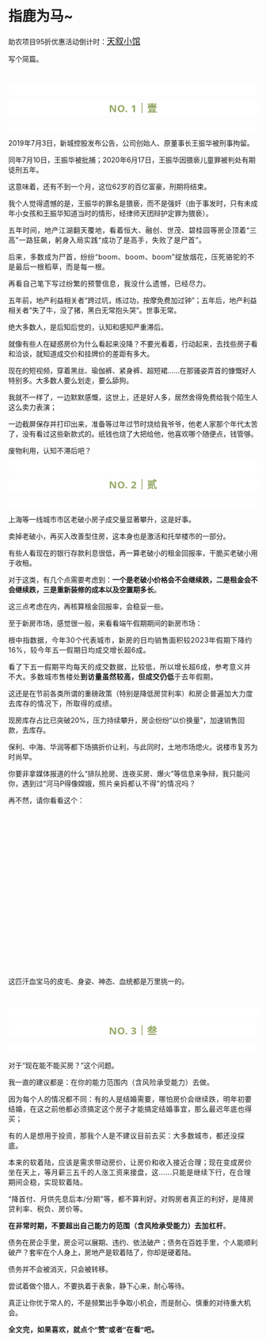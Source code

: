 # 指鹿为马~

<p style="visibility: visible;">助农项目95折优惠活动倒计时：<a class="weapp_text_link js_weapp_entry wx_tap_link js_wx_tap_highlight" style="font-size: 17px; visibility: visible;" data-miniprogram-appid="wx2e9d304ca0c18079" data-miniprogram-path="pages/home/dashboard/index" data-miniprogram-applink="" data-miniprogram-nickname="天叙小馆" href="" data-miniprogram-type="text" data-miniprogram-servicetype="">天叙小馆</a></p><p style="visibility: visible;">写个简篇。</p><p style="visibility: visible;"><br style="visibility: visible;"></p><p style="outline: 0px;font-family: system-ui, -apple-system, BlinkMacSystemFont, &quot;Helvetica Neue&quot;, &quot;PingFang SC&quot;, &quot;Hiragino Sans GB&quot;, &quot;Microsoft YaHei UI&quot;, &quot;Microsoft YaHei&quot;, Arial, sans-serif;letter-spacing: 0.544px;text-wrap: wrap;background-color: rgb(255, 255, 255);visibility: visible;"><br style="outline: 0px;visibility: visible;"></p><p style="outline: 0px;letter-spacing: 0.544px;text-wrap: wrap;color: rgb(34, 34, 34);font-family: -apple-system-font, system-ui, &quot;Helvetica Neue&quot;, &quot;PingFang SC&quot;, &quot;Hiragino Sans GB&quot;, &quot;Microsoft YaHei UI&quot;, &quot;Microsoft YaHei&quot;, Arial, sans-serif;background-color: rgb(255, 255, 255);text-align: center;visibility: visible;"><span style="outline: 0px;font-weight: bold;line-height: 25px;color: rgb(149, 169, 103);font-size: 20px;visibility: visible;">NO. 1｜壹</span></p><p style="outline: 0px;letter-spacing: 0.544px;text-wrap: wrap;color: rgb(34, 34, 34);font-family: -apple-system-font, system-ui, &quot;Helvetica Neue&quot;, &quot;PingFang SC&quot;, &quot;Hiragino Sans GB&quot;, &quot;Microsoft YaHei UI&quot;, &quot;Microsoft YaHei&quot;, Arial, sans-serif;background-color: rgb(255, 255, 255);text-align: center;visibility: visible;"><br style="outline: 0px;visibility: visible;"></p><p style="visibility: visible;">2019年7月3日，新城控股发布公告，公司创始人、原董事长王振华被刑事拘留。<br style="visibility: visible;"></p><p style="visibility: visible;">同年7月10日，王振华被批捕；2020年6月17日，王振华因猥亵儿童罪被判处有期徒刑五年。<br style="visibility: visible;"></p><p style="visibility: visible;">这意味着，还有不到一个月，这位62岁的百亿富豪，刑期将结束。</p><p style="visibility: visible;">我个人觉得遗憾的是，王振华的罪名是猥亵，而不是强奸（由于事发时，只有未成年小女孩和王振华知道当时的情形，经律师天团辩护定罪为猥亵）。<br style="visibility: visible;"></p><p style="visibility: visible;"><span style="letter-spacing: 0.578px; text-wrap: wrap; visibility: visible;">五年时间，地产江湖</span><span style="letter-spacing: 0.578px; text-wrap: wrap; visibility: visible;">翻天覆地，看着恒大、融创、世茂、碧桂园等房企顶着“三高”一路狂飙，躬身入局实践“成功了是高手，失败了是尸首”。</span></p><p style="visibility: visible;"><span style="letter-spacing: 0.578px; text-wrap: wrap; visibility: visible;">后来，多数成为尸首，纷纷“boom、boom、boom”绽放烟花，压死骆驼的不是最后一根稻草，而是每一根。</span></p><p style="visibility: visible;"><span style="letter-spacing: 0.578px; text-wrap: wrap; visibility: visible;">再看自己笔下写过纷繁的预警信息，我没什么遗憾，已经尽力。</span></p><p style="visibility: visible;">五年前，地产利益相关者“跨过坑，练过功，按摩免费加过钟”；五年后，地产利益相关者“失了牛，没了猪，黑白无常抱头哭”。世事无常。</p><p style="visibility: visible;">绝大多数人，是后知后觉的，认知和感知严重滞后。</p><p style="visibility: visible;">就像有些人在疑惑房价为什么看起来没降？不要光看着，行动起来，去找些房子看和洽谈，就知道成交价和挂牌价的差距有多大。<br style="visibility: visible;"></p><p style="visibility: visible;">现在的短视频，穿着黑丝、瑜伽裤、紧身裤、超短裙......在那骚姿弄首的慷慨好人特别多。大多数人要么划走，要么舔狗。<br style="visibility: visible;"></p><p style="visibility: visible;">我就不一样了，一边默默感慨，这世上，还是好人多，居然舍得免费给我个陌生人这么卖力表演；</p><p>一边截屏保存并打印出来，准备等过年过节时烧给我爷爷，他老人家那个年代太苦了，没有看过这些新款式的。纸钱也烧了大把给他，他喜欢哪个随便点，钱管够。</p><p>废物利用，认知不滞后吧？<br></p><p><span style="font-size: var(--articleFontsize);letter-spacing: 0.034em;"></span></p><p style="outline: 0px;font-family: system-ui, -apple-system, BlinkMacSystemFont, &quot;Helvetica Neue&quot;, &quot;PingFang SC&quot;, &quot;Hiragino Sans GB&quot;, &quot;Microsoft YaHei UI&quot;, &quot;Microsoft YaHei&quot;, Arial, sans-serif;letter-spacing: 0.544px;text-wrap: wrap;background-color: rgb(255, 255, 255);visibility: visible;"><br style="outline: 0px;visibility: visible;"></p><p style="outline: 0px;letter-spacing: 0.544px;text-wrap: wrap;color: rgb(34, 34, 34);font-family: -apple-system-font, system-ui, &quot;Helvetica Neue&quot;, &quot;PingFang SC&quot;, &quot;Hiragino Sans GB&quot;, &quot;Microsoft YaHei UI&quot;, &quot;Microsoft YaHei&quot;, Arial, sans-serif;background-color: rgb(255, 255, 255);text-align: center;visibility: visible;"><span style="outline: 0px;font-weight: bold;line-height: 25px;color: rgb(149, 169, 103);font-size: 20px;visibility: visible;">NO. 2｜贰</span></p><p style="outline: 0px;letter-spacing: 0.544px;text-wrap: wrap;color: rgb(34, 34, 34);font-family: -apple-system-font, system-ui, &quot;Helvetica Neue&quot;, &quot;PingFang SC&quot;, &quot;Hiragino Sans GB&quot;, &quot;Microsoft YaHei UI&quot;, &quot;Microsoft YaHei&quot;, Arial, sans-serif;background-color: rgb(255, 255, 255);text-align: center;visibility: visible;"><br style="outline: 0px;visibility: visible;"></p><p>上海等一线城市市区老破小房子成交量显著攀升，这是好事。<br></p><p>卖掉老破小，再买入改善型住房，这本身也是激活和托举楼市的一部分。</p><p>有些人看现在的银行存款利息很低，再一算老破小的租金回报率，干脆买老破小用于收租。<br></p><p>对于这类，有几个点需要考虑到：<strong>一个是老破小价格会不会继续跌，二是租金会不会继续跌，三是重新装修的成本以及空置期多长</strong>。</p><p>这三点考虑在内，再核算租金回报率，会稳妥一些。</p><p>至于新房市场，感觉很一般，来看看端午假期期间的新房市场：</p><p><span style="letter-spacing: 0.578px;text-wrap: wrap;">根中指数据，今年30个代表城市，新房的日均销售面积较2023年假期下降约16%，较今年五一假期日均成交增长超6成。</span></p><p><span style="letter-spacing: 0.578px;text-wrap: wrap;">看了下五一假期平均每天的成交数据，比较低，所以增长超6成，参考意义并不大。</span><span style="letter-spacing: 0.578px;font-size: var(--articleFontsize);">多数城市售楼处<strong>到访量虽然较高，但成交仍低</strong>于去年假期。</span></p><p>这还是在节前各类所谓的重磅政策（特别是降低房贷利率）和<span style="letter-spacing: 0.578px;font-size: var(--articleFontsize);">房企普遍加大力度去库存的情况下，所取得的成绩。</span></p><p>现房库存占比已突破20%，压力持续攀升，房企纷纷“以价换量”，加速销售回款，去库存。</p><p>保利、中海、华润等都下场搞折价让利，与此同时，土地市场熄火。说楼市复苏为时尚早。</p><p>你要非拿媒体报道的什么“排队抢房、连夜买房、爆火”等信息来争辩，我只能问你，遇到过“河马P得像嫦娥，<span style="letter-spacing: 0.578px;text-wrap: wrap;">照片亲妈都认不得”的情况吗？</span></p><p>再不然，请你看看这个：</p><p style="text-align: center;"><img class="rich_pages wxw-img js_insertlocalimg js_img_placeholder wx_img_placeholder" data-backh="675" data-backw="578" data-imgfileid="100009034" data-ratio="1.1681614349775784" data-s="300,640" data-src="https://mmbiz.qpic.cn/mmbiz_png/1c71eKyJsyibO4XtIPjOseNPPD7CkrzF3MyniajYsJe0akQvPE4Jsy6AoYO3mIVkqHhRp0rsgBj5sQhOjl53A42A/640?wx_fmt=png&amp;from=appmsg" data-type="png" data-w="892" style="width: 272px !important; height: 317.74px !important;" data-original-style="width: 272px;height: 318px;" data-index="1" src="data:image/svg+xml,%3C%3Fxml version='1.0' encoding='UTF-8'%3F%3E%3Csvg width='1px' height='1px' viewBox='0 0 1 1' version='1.1' xmlns='http://www.w3.org/2000/svg' xmlns:xlink='http://www.w3.org/1999/xlink'%3E%3Ctitle%3E%3C/title%3E%3Cg stroke='none' stroke-width='1' fill='none' fill-rule='evenodd' fill-opacity='0'%3E%3Cg transform='translate(-249.000000, -126.000000)' fill='%23FFFFFF'%3E%3Crect x='249' y='126' width='1' height='1'%3E%3C/rect%3E%3C/g%3E%3C/g%3E%3C/svg%3E" _width="272px" alt="图片"></p><p>这匹汗血宝马的皮毛、身姿、神态、血统都是万里挑一的。</p><p><br></p><p style="outline: 0px;font-family: system-ui, -apple-system, BlinkMacSystemFont, &quot;Helvetica Neue&quot;, &quot;PingFang SC&quot;, &quot;Hiragino Sans GB&quot;, &quot;Microsoft YaHei UI&quot;, &quot;Microsoft YaHei&quot;, Arial, sans-serif;letter-spacing: 0.544px;text-wrap: wrap;background-color: rgb(255, 255, 255);visibility: visible;"><br style="outline: 0px;visibility: visible;"></p><p style="outline: 0px;letter-spacing: 0.544px;text-wrap: wrap;color: rgb(34, 34, 34);font-family: -apple-system-font, system-ui, &quot;Helvetica Neue&quot;, &quot;PingFang SC&quot;, &quot;Hiragino Sans GB&quot;, &quot;Microsoft YaHei UI&quot;, &quot;Microsoft YaHei&quot;, Arial, sans-serif;background-color: rgb(255, 255, 255);text-align: center;visibility: visible;"><span style="outline: 0px;font-weight: bold;line-height: 25px;color: rgb(149, 169, 103);font-size: 20px;visibility: visible;">NO. 3｜叁</span></p><p style="outline: 0px;letter-spacing: 0.544px;text-wrap: wrap;color: rgb(34, 34, 34);font-family: -apple-system-font, system-ui, &quot;Helvetica Neue&quot;, &quot;PingFang SC&quot;, &quot;Hiragino Sans GB&quot;, &quot;Microsoft YaHei UI&quot;, &quot;Microsoft YaHei&quot;, Arial, sans-serif;background-color: rgb(255, 255, 255);text-align: center;visibility: visible;"><br style="outline: 0px;visibility: visible;"></p><p>对于“现在能不能买房？”这个问题。</p><p>我一直的建议都是：<span style="font-size: var(--articleFontsize);letter-spacing: 0.034em;">在你的能力范围内（含风险承受能力）去做。</span></p><p><span style="font-size: var(--articleFontsize);letter-spacing: 0.034em;"></span><span style="font-size: var(--articleFontsize);letter-spacing: 0.034em;">因为每个人的情况都不同：</span><span style="font-size: var(--articleFontsize);letter-spacing: 0.034em;">有的人</span><span style="font-size: var(--articleFontsize);letter-spacing: 0.034em;">是结婚需要，哪怕房价会继续跌，明年初要结婚，在这之前他都必须搞定这个房子才能搞定结婚事宜，那么最迟年底也得买；</span></p><p><span style="font-size: var(--articleFontsize);letter-spacing: 0.034em;">有的人是想用于投资，那我个人是不建议目前去买：大多数城市，都还没探底。</span></p><p><span style="font-size: var(--articleFontsize);letter-spacing: 0.034em;">本来的软着陆，应该是需求带动房价，让房价和收入接近合理；现在变成房价坐在天上，等月薪三五千的人涨工资来接盘，这......只能是继续下行，在合理期间企稳，实现软着陆。</span></p><p><span style="font-size: var(--articleFontsize);letter-spacing: 0.034em;">“降首付、月供先息后本/分期”等，都不算利好。对购房者真正的利好，是降房贷利率、税负、房价等。<br></span></p><p><strong><span style="font-size: var(--articleFontsize);letter-spacing: 0.034em;">在非常时期，不要超出自己能力的范围（含风险承受能力）去加杠杆</span></strong><span style="font-size: var(--articleFontsize);letter-spacing: 0.034em;">。<br></span></p><p>债务在房企手里，房企可以展期、违约、依法破产；债务在百姓手里，个人能顺利破产？套牢在个人身上，房地产是软着陆了，你却是硬着陆。</p><p>债务并不会被消灭，只会被转移。<span style="font-size: var(--articleFontsize);letter-spacing: 0.034em;"></span></p><p>尝试着做个猎人，不要执着于表象，静下心来，耐心等待。</p><p>真正让你优于常人的，不是频繁出手争取小机会，而是耐心、慎重的对待重大机会。</p><p style="margin-bottom: 0px;"><strong style="outline: 0px;font-family: system-ui, -apple-system, BlinkMacSystemFont, &quot;Helvetica Neue&quot;, &quot;PingFang SC&quot;, &quot;Hiragino Sans GB&quot;, &quot;Microsoft YaHei UI&quot;, &quot;Microsoft YaHei&quot;, Arial, sans-serif;letter-spacing: 0.544px;text-wrap: wrap;background-color: rgb(255, 255, 255);color: rgb(34, 34, 34);font-size: 16px;"><span style="outline: 0px;font-size: 14px;">全文完，如果喜欢，就点个“赞”或者“在看”吧。</span></strong></p><p style="display: none;"><mp-style-type data-value="3"></mp-style-type></p>